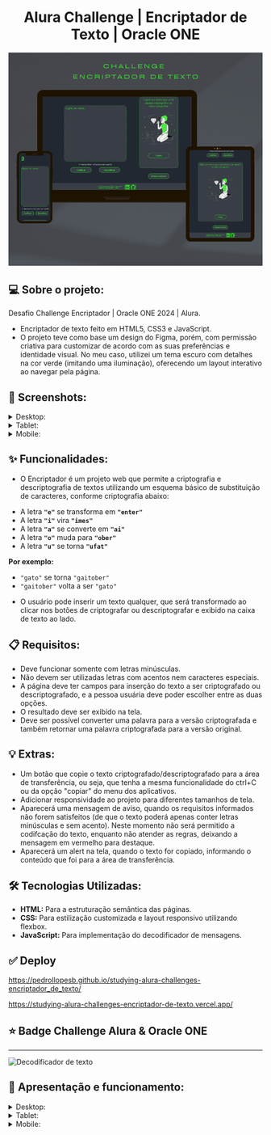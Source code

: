 <h1 align="center">Alura Challenge | Encriptador de Texto | Oracle ONE</h1>

<p align="center">
<img width="900" src="./assets/Encriptador.png"/>
</p>

## 💻 Sobre o projeto:
Desafio Challenge Encriptador | Oracle ONE 2024 | Alura.
- Encriptador de texto feito em HTML5, CSS3 e JavaScript.
- O projeto teve como base um design do Figma, porém, com permissão criativa para customizar de acordo com as suas preferências e identidade visual. No meu caso, utilizei um tema escuro com detalhes na cor verde (imitando uma iluminação), oferecendo um layout interativo ao navegar pela página.

## 🎨 Screenshots:
<details><summary>Desktop:</summary>
<p align="center">
<img width="900" src="./assets/projeto.png"/>
</p>
</details>

<details><summary>Tablet:</summary>
<p align="center">
<img width="600" src="./assets/projeto2.png"/>
</p>
</details>

<details><summary>Mobile:</summary>
<p align="center">
<img height="1000" src="./assets/projeto3.png"/>
</p>
</details>

## ✨ Funcionalidades:
- O Encriptador é um projeto web que permite a criptografia e descriptografia de textos utilizando um esquema básico de substituição de caracteres, conforme criptografia abaixo:
<ul>
  <li> A letra <code><strong>"e"</strong></code> se transforma em <code><strong>"enter"</strong></code></li>
  <li> A letra <code><strong>"i"</strong></code> vira <code><strong>"imes"</strong></code></li>
  <li> A letra <code><strong>"a"</strong></code> se converte em <code><strong>"ai"</strong></code></li>
  <li> A letra <code><strong>"o"</strong></code> muda para <code><strong>"ober"</strong></code></li>
  <li> A letra <code><strong>"u"</strong></code> se torna <code><strong>"ufat"</strong></code></li>
</ul>
<p><strong>Por exemplo:</strong></p>
<ul>
  <li><code>"gato"</code> se torna <code>"gaitober"</code></li>
  <li><code>"gaitober"</code> volta a ser <code>"gato"</code></li>
</ul>

- O usuário pode inserir um texto qualquer, que será transformado ao clicar nos botões de criptografar ou descriptografar e exibido na caixa de texto ao lado.

## 📋 Requisitos:
- Deve funcionar somente com letras minúsculas.
- Não devem ser utilizadas letras com acentos nem caracteres especiais.
- A página deve ter campos para inserção do texto a ser criptografado ou descriptografado, e a pessoa usuária deve poder escolher entre as duas opções.
- O resultado deve ser exibido na tela.
- Deve ser possível converter uma palavra para a versão criptografada e também retornar uma palavra criptografada para a versão original.

## 💡 Extras:
- Um botão que copie o texto criptografado/descriptografado para a área de transferência, ou seja, que tenha a mesma funcionalidade do ctrl+C ou da opção "copiar" do menu dos aplicativos.
- Adicionar responsividade ao projeto para diferentes tamanhos de tela.
- Aparecerá uma mensagem de aviso, quando os requisitos informados não forem satisfeitos (de que o texto poderá apenas conter letras minúsculas e sem acento). Neste momento não será permitido a codifcação do texto, enquanto não atender as regras, deixando a mensagem em vermelho para destaque.
- Aparecerá um alert na tela, quando o texto for copiado, informando o conteúdo que foi para a área de transferência.

## 🛠 Tecnologias Utilizadas:
- **HTML:** Para a estruturação semântica das páginas.
- **CSS:** Para estilização customizada e layout responsivo utilizando flexbox.
- **JavaScript:** Para implementação do decodificador de mensagens.

## ✅ Deploy
https://pedrollopesb.github.io/studying-alura-challenges-encriptador_de_texto/

https://studying-alura-challenges-encriptador-de-texto.vercel.app/

## ⭐ Badge Challenge Alura & Oracle ONE
---
![Decodificador de texto](https://github.com/user-attachments/assets/27af3179-6368-43b5-8f9f-47425ca934f1)


## 🎨 Apresentação e funcionamento:

<details><summary>Desktop:</summary>

https://github.com/user-attachments/assets/45a41d28-3889-4c76-9d8b-a8e2bdf85361

https://github.com/user-attachments/assets/77490968-7cc5-4143-b962-48422ecb7b5d

</details>

<details><summary>Tablet:</summary>

https://github.com/user-attachments/assets/9b0d6444-bc16-412b-ba72-b8a0ca251b41

https://github.com/user-attachments/assets/6b4ef310-0e3d-4edf-8f7f-a3f45fb50036

</details>

<details><summary>Mobile:</summary>

https://github.com/user-attachments/assets/d49af9ea-defa-4401-bdbc-5d958b15791f

https://github.com/user-attachments/assets/34fdd140-d071-44c5-b107-bcb8964f7185

</details>


